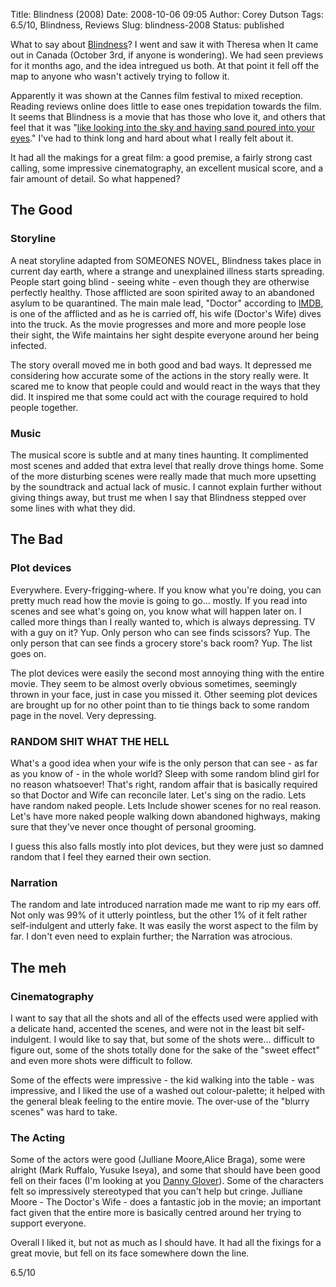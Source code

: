 Title: Blindness (2008)
Date: 2008-10-06 09:05
Author: Corey Dutson
Tags: 6.5/10, Blindness, Reviews
Slug: blindness-2008
Status: published

What to say about
[Blindness](http://www.blindness-themovie.com/ "Blindness The Movie")? I
went and saw it with Theresa when It came out in Canada (October 3rd, if
anyone is wondering). We had seen previews for it months ago, and the
idea intregued us both. At that point it fell off the map to anyone who
wasn't actively trying to follow it.

Apparently it was shown at the Cannes film festival to mixed reception.
Reading reviews online does little to ease ones trepidation towards the
film. It seems that Blindness is a movie that has those who love it, and
others that feel that it was "<span class="story_body">[like looking
into the sky and having sand poured into your
eyes](http://www.filmthreat.com/index.php?section=reviews&Id=11233 "Blindness: reviewed")."
I've had to think long and hard about what I really felt about
it.</span>

It had all the makings for a great film: a good premise, a fairly strong
cast calling, some impressive cinematography, an excellent musical
score, and a fair amount of detail. So what happened?


<!-- PELICAN_END_SUMMARY -->


The Good
--------

### Storyline

A neat storyline adapted from SOMEONES NOVEL, Blindness takes place in
current day earth, where a strange and unexplained illness starts
spreading. People start going blind - seeing white - even though they
are otherwise perfectly healthy. Those afflicted are soon spirited away
to an abandoned asylum to be quarantined. The main male lead, "Doctor"
according to
[IMDB](http://www.imdb.com/title/tt0861689/ "IMDB: Blindness"), is one
of the afflicted and as he is carried off, his wife (Doctor's Wife)
dives into the truck. As the movie progresses and more and more people
lose their sight, the Wife maintains her sight despite everyone around
her being infected.

The story overall moved me in both good and bad ways. It depressed me
considering how accurate some of the actions in the story really were.
It scared me to know that people could and would react in the ways that
they did. It inspired me that some could act with the courage required
to hold people together.

### Music

The musical score is subtle and at many tines haunting. It complimented
most scenes and added that extra level that really drove things home.
Some of the more disturbing scenes were really made that much more
upsetting by the soundtrack and actual lack of music. I cannot explain
further without giving things away, but trust me when I say that
Blindness stepped over some lines with what they did.

The Bad
-------

### Plot devices

Everywhere. Every-frigging-where. If you know what you're doing, you can
pretty much read how the movie is going to go… mostly. If you read into
scenes and see what's going on, you know what will happen later on. I
called more things than I really wanted to, which is always depressing.
TV with a guy on it? Yup. Only person who can see finds scissors? Yup.
The only person that can see finds a grocery store's back room? Yup. The
list goes on.



The plot devices were easily the second most annoying thing with the
entire movie. They seem to be almost overly obvious sometimes, seemingly
thrown in your face, just in case you missed it. Other seeming plot
devices are brought up for no other point than to tie things back to
some random page in the novel. Very depressing.

### RANDOM SHIT WHAT THE HELL

What's a good idea when your wife is the only person that can see - as
far as you know of - in the whole world? Sleep with some random blind
girl for no reason whatsoever! That's right, random affair that is
basically required so that Doctor and Wife can reconcile later. Let's
sing on the radio. Lets have random naked people. Lets Include shower
scenes for no real reason. Let's have more naked people walking down
abandoned highways, making sure that they've never once thought of
personal grooming.

I guess this also falls mostly into plot devices, but they were just so
damned random that I feel they earned their own section.

### Narration

The random and late introduced narration made me want to rip my ears
off. Not only was 99% of it utterly pointless, but the other 1% of it
felt rather self-indulgent and utterly fake. It was easily the worst
aspect to the film by far. I don't even need to explain further; the
Narration was atrocious.

The meh
-------

### Cinematography

I want to say that all the shots and all of the effects used were
applied with a delicate hand, accented the scenes, and were not in the
least bit self-indulgent. I would like to say that, but some of the
shots were... difficult to figure out, some of the shots totally done
for the sake of the "sweet effect" and even more shots were difficult to
follow.

Some of the effects were impressive - the kid walking into the table -
was impressive, and I liked the use of a washed out colour-palette; it
helped with the general bleak feeling to the entire movie. The over-use
of the "blurry scenes" was hard to take.

### The Acting

Some of the actors were good (Julliane Moore,Alice Braga), some were
alright (Mark Ruffalo, Yusuke Iseya), and some that should have been
good fell on their faces (I'm looking at you [Danny
Glover](http://www.youtube.com/watch?v=3ecx5RabND0 "Danny Glover")).
Some of the characters felt so impressively stereotyped that you can't
help but cringe. Julliane Moore - The Doctor's Wife - does a fantastic
job in the movie; an important fact given that the entire more is
basically centred around her trying to support everyone.

Overall I liked it, but not as much as I should have. It had all the
fixings for a great movie, but fell on its face somewhere down the line.

6.5/10
